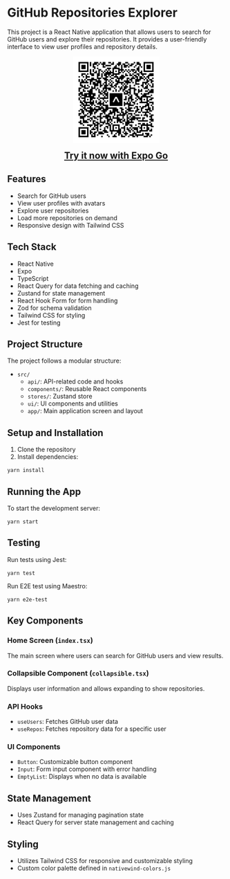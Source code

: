 # GitHub Repositories Explorer

This project is a React Native application that allows users to search for GitHub users and explore their repositories. It provides a user-friendly interface to view user profiles and repository details.

<p align="center">
  <a href="https://expo.dev/preview/update?message=remove%20.env&updateRuntimeVersion=1.0.0&createdAt=2024-08-17T11%3A42%3A10.972Z&slug=exp&projectId=2c1620cb-9d97-4178-b6ae-b441be4ae7af&group=0ad2b078-ae79-4b48-8a06-84bbcc745895">
    <img src="./assets/images/eas-update.svg" alt="QR code" width="200" height="200">
  </a>
</p>
<p align="center">
  <a href="https://expo.dev/preview/update?message=remove%20.env&updateRuntimeVersion=1.0.0&createdAt=2024-08-17T11%3A42%3A10.972Z&slug=exp&projectId=2c1620cb-9d97-4178-b6ae-b441be4ae7af&group=0ad2b078-ae79-4b48-8a06-84bbcc745895"
  style="font-size: 1.5em; font-weight: bold;">
    Try it now with Expo Go
  </a>
</p>

## Features

- Search for GitHub users
- View user profiles with avatars
- Explore user repositories
- Load more repositories on demand
- Responsive design with Tailwind CSS

## Tech Stack

- React Native
- Expo
- TypeScript
- React Query for data fetching and caching
- Zustand for state management
- React Hook Form for form handling
- Zod for schema validation
- Tailwind CSS for styling
- Jest for testing

## Project Structure

The project follows a modular structure:

- `src/`
  - `api/`: API-related code and hooks
  - `components/`: Reusable React components
  - `stores/`: Zustand store
  - `ui/`: UI components and utilities
  - `app/`: Main application screen and layout

## Setup and Installation

1. Clone the repository
2. Install dependencies:

```
yarn install
```

## Running the App

To start the development server:

```
yarn start
```

## Testing

Run tests using Jest:

```
yarn test
```

Run E2E test using Maestro:

```
yarn e2e-test
```

## Key Components

### Home Screen (`index.tsx`)

The main screen where users can search for GitHub users and view results.

### Collapsible Component (`collapsible.tsx`)

Displays user information and allows expanding to show repositories.

### API Hooks

- `useUsers`: Fetches GitHub user data
- `useRepos`: Fetches repository data for a specific user

### UI Components

- `Button`: Customizable button component
- `Input`: Form input component with error handling
- `EmptyList`: Displays when no data is available

## State Management

- Uses Zustand for managing pagination state
- React Query for server state management and caching

## Styling

- Utilizes Tailwind CSS for responsive and customizable styling
- Custom color palette defined in `nativewind-colors.js`
